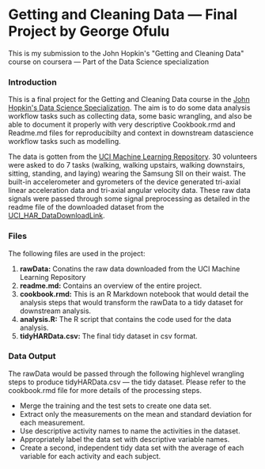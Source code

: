# Getting and Cleaning Data — Final Project by George Ofulu
This is my submission to the John Hopkin's "Getting and Cleaning Data" course on coursera — Part of the Data Science specialization

### Introduction

This is a final project for the Getting and Cleaning Data course in the [John Hopkin's Data Science Specialization](https://www.coursera.org/specializations/jhu-data-science?utm_source=gg&utm_medium=sem&utm_campaign=01-BrandedSearch-US&utm_content=01-BrandedSearch-US&campaignid=380484307&adgroupid=102187343498&device=c&keyword=&matchtype=b&network=g&devicemodel=&adpostion=&creativeid=433079694377&hide_mobile_promo&gclid=CjwKCAjwoc_8BRAcEiwAzJevtWsVrzhDwzbHDXb6PMB_gp37j5UEhnbKtp6FeacF3hcBZhvIpqBVBRoC_TUQAvD_BwE). The aim is to do some data analysis workflow tasks such as collecting data, some basic wrangling, and also be able to document it properly with very descriptive Cookbook.rmd and Readme.md files for reproducibilty and context in downstream datascience workflow tasks such as modelling.

The data is gotten from the [UCI Machine Learning Repository](http://archive.ics.uci.edu/ml/datasets/Human+Activity+Recognition+Using+Smartphones). 30 volunteers were asked to do 7 tasks (walking, walking upstairs, walking downstairs, sitting, standing, and laying) wearing the Samsung SII on their waist. The built-in accelerometer and gyrometers of the device generated tri-axial linear acceleration data and tri-axial angular velocity data. These raw data signals were passed through some signal preprocessing as detailed in the readme file of the downloaded dataset from the [UCI_HAR_DataDownloadLink](https://d396qusza40orc.cloudfront.net/getdata%2Fprojectfiles%2FUCI%20HAR%20Dataset.zip).

### Files

The following files are used in the project:

1. **rawData:** Conatins the raw data downloaded from the UCI Machine Learning Repository
2. **readme.md:** Contains an overview of the entire project.
3. **cookbook.rmd:** This is an R Markdown notebook that would detail the analysis steps that would transform the rawData to a tidy dataset for downstream analysis.
4. **analysis.R:** The R script that contains the code used for the data analysis.
5. **tidyHARData.csv:** The final tidy dataset in csv format.


### Data Output
The rawData would be passed through the following highlevel wrangling steps to produce tidyHARData.csv — the tidy dataset. Please refer to the cookbook.rmd file for more details of the processing steps.

- Merge the training and the test sets to create one data set.
- Extract only the measurements on the mean and standard deviation for each measurement.
- Use descriptive activity names to name the activities in the dataset.
- Appropriately label the data set with descriptive variable names.
- Create a second, independent tidy data set with the average of each variable for each activity and each subject.

